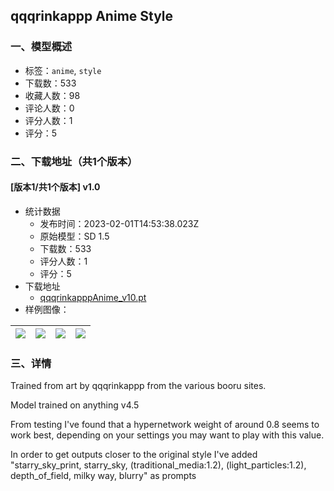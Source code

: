 ## qqqrinkappp Anime Style
### 一、模型概述

- 标签：`anime`, `style`
- 下载数：533
- 收藏人数：98
- 评论人数：0
- 评分人数：1
- 评分：5

### 二、下载地址（共1个版本）

#### [版本1/共1个版本] v1.0

- 统计数据
  - 发布时间：2023-02-01T14:53:38.023Z
  - 原始模型：SD 1.5
  - 下载数：533
  - 评分人数：1
  - 评分：5
- 下载地址
  - [qqqrinkapppAnime_v10.pt](https://civitai.com/api/download/models/7246)
- 样例图像：

| <img src="https://image.civitai.com/xG1nkqKTMzGDvpLrqFT7WA/36a19d54-eb17-4ea1-e128-cf57e27ad200/width=450/66868.jpeg" /> | <img src="https://image.civitai.com/xG1nkqKTMzGDvpLrqFT7WA/fe8171c4-7d0a-4e73-b299-2b7b281e8200/width=450/66883.jpeg" /> | <img src="https://image.civitai.com/xG1nkqKTMzGDvpLrqFT7WA/c6b603c4-2842-4e3b-f99b-ee48fd39fe00/width=450/66882.jpeg" /> | <img src="https://image.civitai.com/xG1nkqKTMzGDvpLrqFT7WA/38823309-ef51-4359-7eca-249b6f86b700/width=450/66881.jpeg" /> |
| ---- | ---- | ---- | ---- |


### 三、详情
<p>Trained from art by qqqrinkappp from the various booru sites.</p><p>Model trained on anything v4.5</p><p>From testing I've found that a hypernetwork weight of around 0.8 seems to work best, depending on your settings you may want to play with this value.</p><p>In order to get outputs closer to the original style I've added "starry_sky_print, starry_sky, (traditional_media:1.2), (light_particles:1.2), depth_of_field, milky way, blurry" as prompts</p>
